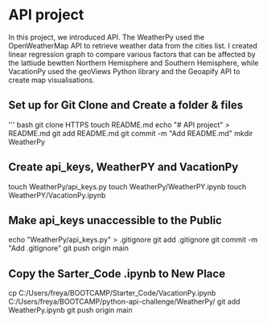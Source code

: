 # API project
In this project, we introduced API. The WeatherPy used the OpenWeatherMap API to retrieve weather data from the cities list. I created linear regression graph to compare various factors that can be affected by the lattiude bewtten Northern Hemisphere and Southern Hemisphere, while VacationPy used the geoViews Python library and the Geoapify API to create map visualisations.

## Set up for Git Clone and Create a folder & files
''' bash
git clone HTTPS
  touch README.md
  echo "# API project" > README.md
  git add README.md
  git commit -m "Add README.md"
  mkdir WeatherPy

## Create api_keys, WeatherPY and VacationPy
  touch WeatherPy/api_keys.py
  touch WeatherPy/WeatherPY.ipynb
  touch WeatherPY/VacationPy.ipynb

## Make api_keys unaccessible to the Public
  echo "WeatherPy/api_keys.py" > .gitignore
  git add .gitignore
  git commit -m "Add .gitignore"
  git push origin main

## Copy the Sarter_Code .ipynb to New Place
  cp C:/Users/freya/BOOTCAMP/Starter_Code/VacationPy.ipynb C:/Users/freya/BOOTCAMP/python-api-challenge/WeatherPy/
  git add WeatherPy.ipynb
  git push origin main

  

